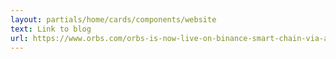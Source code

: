 ```yaml
---
layout: partials/home/cards/components/website
text: Link to blog
url: https://www.orbs.com/orbs-is-now-live-on-binance-smart-chain-via-anyswap-cross-chain-bridge/
---
```

